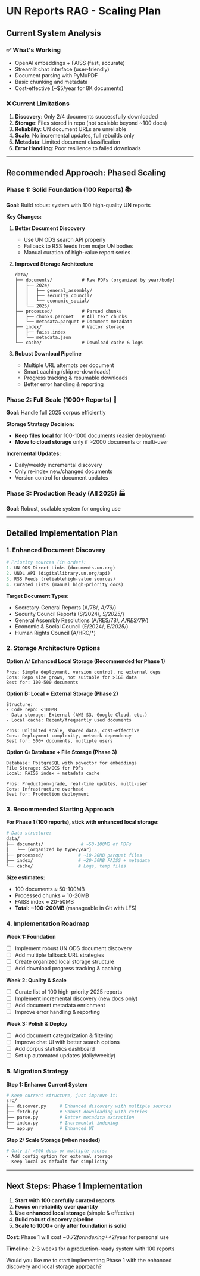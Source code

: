 # UN Reports RAG - Scaling Plan

## Current System Analysis

### ✅ What's Working
- OpenAI embeddings + FAISS (fast, accurate)
- Streamlit chat interface (user-friendly)
- Document parsing with PyMuPDF
- Basic chunking and metadata
- Cost-effective (~$5/year for 8K documents)

### ❌ Current Limitations
1. **Discovery**: Only 2/4 documents successfully downloaded
2. **Storage**: Files stored in repo (not scalable beyond ~100 docs)
3. **Reliability**: UN document URLs are unreliable 
4. **Scale**: No incremental updates, full rebuilds only
5. **Metadata**: Limited document classification
6. **Error Handling**: Poor resilience to failed downloads

---

## Recommended Approach: Phased Scaling

### Phase 1: Solid Foundation (100 Reports) 📚
**Goal**: Build robust system with 100 high-quality UN reports

**Key Changes:**
1. **Better Document Discovery**
   - Use UN ODS search API properly
   - Fallback to RSS feeds from major UN bodies
   - Manual curation of high-value report series
   
2. **Improved Storage Architecture**
   ```
   data/
   ├── documents/           # Raw PDFs (organized by year/body)
   │   ├── 2024/
   │   │   ├── general_assembly/
   │   │   ├── security_council/
   │   │   └── economic_social/
   │   └── 2025/
   ├── processed/           # Parsed chunks
   │   ├── chunks.parquet   # All text chunks
   │   └── metadata.parquet # Document metadata
   ├── index/               # Vector storage
   │   ├── faiss.index
   │   └── metadata.json
   └── cache/               # Download cache & logs
   ```

3. **Robust Download Pipeline**
   - Multiple URL attempts per document
   - Smart caching (skip re-downloads)
   - Progress tracking & resumable downloads
   - Better error handling & reporting

### Phase 2: Full Scale (1000+ Reports) 🚀
**Goal**: Handle full 2025 corpus efficiently

**Storage Strategy Decision:**
- **Keep files local** for 100-1000 documents (easier deployment)
- **Move to cloud storage** only if >2000 documents or multi-user

**Incremental Updates:**
- Daily/weekly incremental discovery
- Only re-index new/changed documents
- Version control for document updates

### Phase 3: Production Ready (All 2025) 🏭
**Goal**: Robust, scalable system for ongoing use

---

## Detailed Implementation Plan

### 1. Enhanced Document Discovery

```python
# Priority sources (in order):
1. UN ODS Direct Links (documents.un.org)
2. UNDL API (digitallibrary.un.org/api)  
3. RSS Feeds (reliablehigh-value sources)
4. Curated Lists (manual high-priority docs)
```

**Target Document Types:**
- Secretary-General Reports (A/78/*, A/79/*)
- Security Council Reports (S/2024/*, S/2025/*)
- General Assembly Resolutions (A/RES/78/*, A/RES/79/*)
- Economic & Social Council (E/2024/*, E/2025/*)
- Human Rights Council (A/HRC/*)

### 2. Storage Architecture Options

**Option A: Enhanced Local Storage (Recommended for Phase 1)**
```
Pros: Simple deployment, version control, no external deps
Cons: Repo size grows, not suitable for >1GB data
Best for: 100-500 documents
```

**Option B: Local + External Storage (Phase 2)**
```
Structure:
- Code repo: <100MB
- Data storage: External (AWS S3, Google Cloud, etc.)
- Local cache: Recent/frequently used documents

Pros: Unlimited scale, shared data, cost-effective
Cons: Deployment complexity, network dependency
Best for: 500+ documents, multiple users
```

**Option C: Database + File Storage (Phase 3)**
```
Database: PostgreSQL with pgvector for embeddings
File Storage: S3/GCS for PDFs
Local: FAISS index + metadata cache

Pros: Production-grade, real-time updates, multi-user
Cons: Infrastructure overhead
Best for: Production deployment
```

### 3. Recommended Starting Approach

**For Phase 1 (100 reports), stick with enhanced local storage:**

```bash
# Data structure:
data/
├── documents/              # ~50-100MB of PDFs
│   └── [organized by type/year]
├── processed/             # ~10-20MB parquet files  
├── index/                 # ~20-50MB FAISS + metadata
└── cache/                 # Logs, temp files
```

**Size estimates:**
- 100 documents ≈ 50-100MB
- Processed chunks ≈ 10-20MB  
- FAISS index ≈ 20-50MB
- **Total: ~100-200MB** (manageable in Git with LFS)

### 4. Implementation Roadmap

**Week 1: Foundation**
- [ ] Implement robust UN ODS document discovery
- [ ] Add multiple fallback URL strategies
- [ ] Create organized local storage structure
- [ ] Add download progress tracking & caching

**Week 2: Quality & Scale**
- [ ] Curate list of 100 high-priority 2025 reports
- [ ] Implement incremental discovery (new docs only)
- [ ] Add document metadata enrichment
- [ ] Improve error handling & reporting

**Week 3: Polish & Deploy**
- [ ] Add document categorization & filtering
- [ ] Improve chat UI with better search options
- [ ] Add corpus statistics dashboard
- [ ] Set up automated updates (daily/weekly)

### 5. Migration Strategy

**Step 1: Enhance Current System**
```bash
# Keep current structure, just improve it:
src/
├── discover.py     # Enhanced discovery with multiple sources
├── fetch.py        # Robust downloading with retries
├── parse.py        # Better metadata extraction
├── index.py        # Incremental indexing
└── app.py          # Enhanced UI
```

**Step 2: Scale Storage (when needed)**
```bash
# Only if >500 docs or multiple users:
- Add config option for external storage
- Keep local as default for simplicity
```

---

## Next Steps: Phase 1 Implementation

1. **Start with 100 carefully curated reports**
2. **Focus on reliability over quantity**  
3. **Use enhanced local storage** (simple & effective)
4. **Build robust discovery pipeline**
5. **Scale to 1000+ only after foundation is solid**

**Cost**: Phase 1 will cost ~$0.72 for indexing + <$2/year for personal use

**Timeline**: 2-3 weeks for a production-ready system with 100 reports

Would you like me to start implementing Phase 1 with the enhanced discovery and local storage approach?